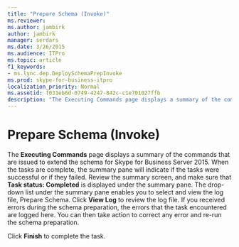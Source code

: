 ```yaml
---
title: "Prepare Schema (Invoke)"
ms.reviewer: 
ms.author: jambirk
author: jambirk
manager: serdars
ms.date: 3/26/2015
ms.audience: ITPro
ms.topic: article
f1_keywords:
- ms.lync.dep.DeploySchemaPrepInvoke
ms.prod: skype-for-business-itpro
localization_priority: Normal
ms.assetid: f031eb6d-0749-4247-842c-c1e701027ffb
description: "The Executing Commands page displays a summary of the commands that are issued to extend the schema for Skype for Business Server 2015. When the tasks are complete, the summary pane will indicate if the tasks were successful or if they failed. Review the summary screen, and make sure that Task status: Completed is displayed under the summary pane. The drop-down list under the summary pane enables you to select and view the log file, Prepare Schema. Click View Log to review the log file. If you received errors during the schema preparation, the errors that the task encountered are logged here. You can then take action to correct any error and re-run the schema preparation."
---
```


# Prepare Schema (Invoke)
 
The **Executing Commands** page displays a summary of the commands that are issued to extend the schema for Skype for Business Server 2015. When the tasks are complete, the summary pane will indicate if the tasks were successful or if they failed. Review the summary screen, and make sure that **Task status: Completed** is displayed under the summary pane. The drop-down list under the summary pane enables you to select and view the log file, Prepare Schema. Click **View Log** to review the log file. If you received errors during the schema preparation, the errors that the task encountered are logged here. You can then take action to correct any error and re-run the schema preparation.
  
Click **Finish** to complete the task.
  

